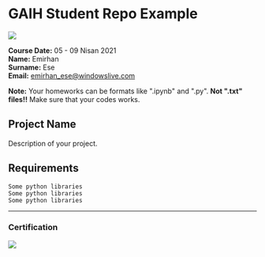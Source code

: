 # GAIH Student Repo Example
![](img/newlogo.png)

**Course Date:** 05 - 09 Nisan 2021  
**Name:** Emirhan  
**Surname:** Ese  
**Email:** emirhan_ese@windowslive.com  

**Note:** Your homeworks can be formats like ".ipynb" and ".py". **Not ".txt" files!!** Make sure that your codes works.  

## Project Name
Description of your project.

## Requirements
```
Some python libraries
Some python libraries
Some python libraries
```
---

### Certification
![](img/TopLearnerCertificate.png)

